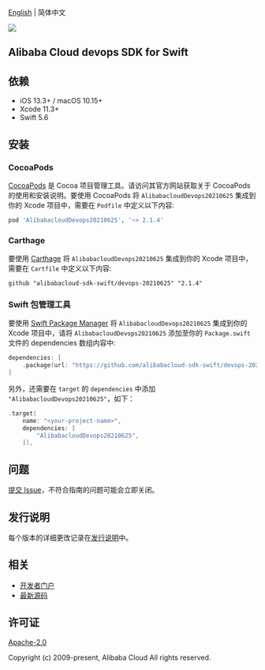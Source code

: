 [English](README.md) | 简体中文

![](https://aliyunsdk-pages.alicdn.com/icons/AlibabaCloud.svg)

## Alibaba Cloud devops SDK for Swift

## 依赖

- iOS 13.3+ / macOS 10.15+
- Xcode 11.3+
- Swift 5.6

## 安装

### CocoaPods

[CocoaPods](https://cocoapods.org) 是 Cocoa 项目管理工具。请访问其官方网站获取关于 CocoaPods 的使用和安装说明。要使用 CocoaPods 将 `AlibabacloudDevops20210625` 集成到你的 Xcode 项目中，需要在 `Podfile` 中定义以下内容:

```ruby
pod 'AlibabacloudDevops20210625', '~> 2.1.4'
```

### Carthage

要使用 [Carthage](https://github.com/Carthage/Carthage) 将 `AlibabacloudDevops20210625` 集成到你的 Xcode 项目中，需要在 `Cartfile` 中定义以下内容:

```ogdl
github "alibabacloud-sdk-swift/devops-20210625" "2.1.4"
```

### Swift 包管理工具

要使用 [Swift Package Manager](https://swift.org/package-manager/) 将 `AlibabacloudDevops20210625` 集成到你的 Xcode 项目中，请将 `AlibabacloudDevops20210625` 添加至你的 `Package.swift` 文件的 dependencies 数组内容中:

```swift
dependencies: [
    .package(url: "https://github.com/alibabacloud-sdk-swift/devops-20210625.git", from: "2.1.4")
]
```

另外，还需要在 `target` 的 `dependencies` 中添加 `"AlibabacloudDevops20210625"`，如下：

```swift
.target(
    name: "<your-project-name>",
    dependencies: [
        "AlibabacloudDevops20210625",
    ]),
```

## 问题

[提交 Issue](https://github.com/alibabacloud-sdk-swift/devops-20210625/issues/new)，不符合指南的问题可能会立即关闭。

## 发行说明

每个版本的详细更改记录在[发行说明](./ChangeLog.txt)中。

## 相关

* [开发者门户](https://next.api.aliyun.com/home)
* [最新源码](https://github.com/alibabacloud-sdk-swift/devops-20210625)

## 许可证

[Apache-2.0](http://www.apache.org/licenses/LICENSE-2.0)

Copyright (c) 2009-present, Alibaba Cloud All rights reserved.
